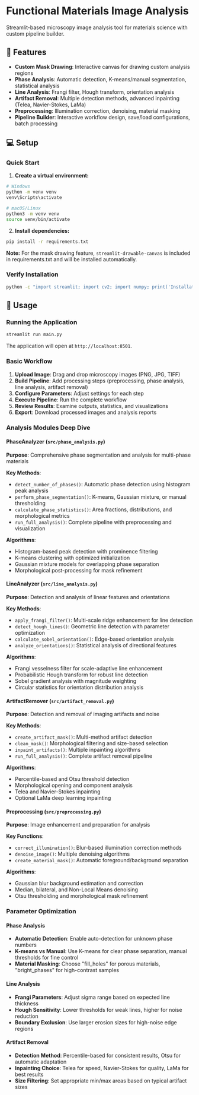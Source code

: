 # Functional Materials Image Analysis

Streamlit-based microscopy image analysis tool for materials science with custom pipeline builder.

## 🚀 Features

- **Custom Mask Drawing**: Interactive canvas for drawing custom analysis regions
- **Phase Analysis**: Automatic detection, K-means/manual segmentation, statistical analysis
- **Line Analysis**: Frangi filter, Hough transform, orientation analysis  
- **Artifact Removal**: Multiple detection methods, advanced inpainting (Telea, Navier-Stokes, LaMa)
- **Preprocessing**: Illumination correction, denoising, material masking
- **Pipeline Builder**: Interactive workflow design, save/load configurations, batch processing

## 💻 Setup

### Quick Start

1. **Create a virtual environment:**
```bash
# Windows
python -m venv venv
venv\Scripts\activate

# macOS/Linux
python3 -m venv venv
source venv/bin/activate
```

2. **Install dependencies:**
```bash
pip install -r requirements.txt
```

**Note:** For the mask drawing feature, `streamlit-drawable-canvas` is included in requirements.txt and will be installed automatically.

### Verify Installation
```bash
python -c "import streamlit; import cv2; import numpy; print('Installation successful!')"
```

## 🎯 Usage

### Running the Application

```bash
streamlit run main.py
```

The application will open at `http://localhost:8501`.

### Basic Workflow

1. **Upload Image**: Drag and drop microscopy images (PNG, JPG, TIFF)
2. **Build Pipeline**: Add processing steps (preprocessing, phase analysis, line analysis, artifact removal)
3. **Configure Parameters**: Adjust settings for each step
4. **Execute Pipeline**: Run the complete workflow
5. **Review Results**: Examine outputs, statistics, and visualizations
6. **Export**: Download processed images and analysis reports

### Analysis Modules Deep Dive

#### PhaseAnalyzer (`src/phase_analysis.py`)
**Purpose**: Comprehensive phase segmentation and analysis for multi-phase materials

**Key Methods**:
- `detect_number_of_phases()`: Automatic phase detection using histogram peak analysis
- `perform_phase_segmentation()`: K-means, Gaussian mixture, or manual thresholding
- `calculate_phase_statistics()`: Area fractions, distributions, and morphological metrics
- `run_full_analysis()`: Complete pipeline with preprocessing and visualization

**Algorithms**:
- Histogram-based peak detection with prominence filtering
- K-means clustering with optimized initialization
- Gaussian mixture models for overlapping phase separation
- Morphological post-processing for mask refinement

#### LineAnalyzer (`src/line_analysis.py`)
**Purpose**: Detection and analysis of linear features and orientations

**Key Methods**:
- `apply_frangi_filter()`: Multi-scale ridge enhancement for line detection
- `detect_hough_lines()`: Geometric line detection with parameter optimization
- `calculate_sobel_orientation()`: Edge-based orientation analysis
- `analyze_orientations()`: Statistical analysis of directional features

**Algorithms**:
- Frangi vesselness filter for scale-adaptive line enhancement
- Probabilistic Hough transform for robust line detection
- Sobel gradient analysis with magnitude weighting
- Circular statistics for orientation distribution analysis

#### ArtifactRemover (`src/artifact_removal.py`)
**Purpose**: Detection and removal of imaging artifacts and noise

**Key Methods**:
- `create_artifact_mask()`: Multi-method artifact detection
- `clean_mask()`: Morphological filtering and size-based selection
- `inpaint_artifacts()`: Multiple inpainting algorithms
- `run_full_analysis()`: Complete artifact removal pipeline

**Algorithms**:
- Percentile-based and Otsu threshold detection
- Morphological opening and component analysis
- Telea and Navier-Stokes inpainting
- Optional LaMa deep learning inpainting

#### Preprocessing (`src/preprocessing.py`)
**Purpose**: Image enhancement and preparation for analysis

**Key Functions**:
- `correct_illumination()`: Blur-based illumination correction methods
- `denoise_image()`: Multiple denoising algorithms
- `create_material_mask()`: Automatic foreground/background separation

**Algorithms**:
- Gaussian blur background estimation and correction
- Median, bilateral, and Non-Local Means denoising
- Otsu thresholding and morphological mask refinement

### Parameter Optimization

#### Phase Analysis
- **Automatic Detection**: Enable auto-detection for unknown phase numbers
- **K-means vs Manual**: Use K-means for clear phase separation, manual thresholds for fine control
- **Material Masking**: Choose "fill_holes" for porous materials, "bright_phases" for high-contrast samples

#### Line Analysis
- **Frangi Parameters**: Adjust sigma range based on expected line thickness
- **Hough Sensitivity**: Lower thresholds for weak lines, higher for noise reduction
- **Boundary Exclusion**: Use larger erosion sizes for high-noise edge regions

#### Artifact Removal
- **Detection Method**: Percentile-based for consistent results, Otsu for automatic adaptation
- **Inpainting Choice**: Telea for speed, Navier-Stokes for quality, LaMa for best results
- **Size Filtering**: Set appropriate min/max areas based on typical artifact sizes